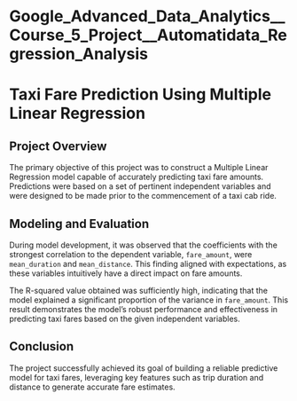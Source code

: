 # Google_Advanced_Data_Analytics__Course_5_Project__Automatidata_Regression_Analysis

# Taxi Fare Prediction Using Multiple Linear Regression
## Project Overview
The primary objective of this project was to construct a Multiple Linear Regression model capable of accurately predicting taxi fare amounts. Predictions were based on a set of pertinent independent variables and were designed to be made prior to the commencement of a taxi cab ride.

## Modeling and Evaluation
During model development, it was observed that the coefficients with the strongest correlation to the dependent variable, `fare_amount`, were `mean_duration` and `mean_distance`. This finding aligned with expectations, as these variables intuitively have a direct impact on fare amounts.

The R-squared value obtained was sufficiently high, indicating that the model explained a significant proportion of the variance in `fare_amount`. This result demonstrates the model’s robust performance and effectiveness in predicting taxi fares based on the given independent variables.

## Conclusion
The project successfully achieved its goal of building a reliable predictive model for taxi fares, leveraging key features such as trip duration and distance to generate accurate fare estimates.
